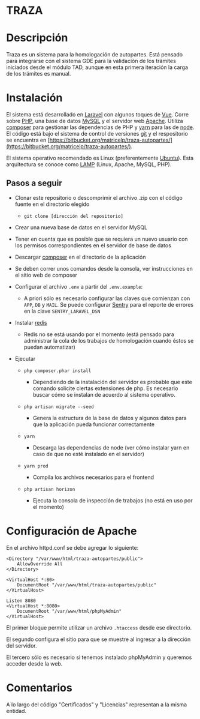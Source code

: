 # TRAZA

# Descripción

Traza es un sistema para la homologación de autopartes. Está pensado para integrarse con el sistema GDE para la validación de los trámites iniciados desde el módulo TAD, aunque en esta primera iteración la carga de los trámites es manual.

# Instalación

El sistema está desarrollado en [Laravel](https://laravel.com/) con algunos toques de [Vue](https://vuejs.org/). Corre sobre [PHP](https://www.php.net/), una base de datos [MySQL](https://www.mysql.com/) y el servidor web [Apache](http://httpd.apache.org/). Utiliza [composer](https://getcomposer.org/) para gestionar las dependencias de PHP y [yarn](https://yarnpkg.com/) para las de [node](https://nodejs.org/). El código está bajo el sistema de control de versiones [git](https://git-scm.com/) y el respositorio se encuentra en [https://bitbucket.org/matricelp/traza-autopartes/](https://bitbucket.org/matricelp/traza-autopartes/).

El sistema operativo recomendado es Linux (preferentemente [Ubuntu](https://ubuntu.com/)). Esta arquitectura se conoce como [LAMP](https://en.wikipedia.org/wiki/LAMP_(software_bundle)) (Linux, Apache, MySQL, PHP). 

## Pasos a seguir

- Clonar este repositorio o descomprimir el archivo .zip con el código fuente en el directorio elegido
  - `git clone [dirección del repositorio]`

- Crear una nueva base de datos en el servidor MySQL
 - Tener en cuenta que es posible que se requiera un nuevo usuario con los permisos correspondientes en el servidor de base de datos


- Descargar [composer](https://getcomposer.org/download/) en el directorio de la aplicación
 - Se deben correr unos comandos desde la consola, ver instrucciones en el sitio web de composer

- Configurar el archivo `.env` a partir del `.env.example`:
  - A priori sólo es necesario configurar las claves que comienzan con `APP`, `DB` y `MAIL`. Se puede configurar [Sentry](https://sentry.io/) para el reporte de errores en la clave `SENTRY_LARAVEL_DSN`

- Instalar [redis](https://redis.io/download)
  - Redis no se está usando por el momento (está pensado para administrar la cola de los trabajos de homologación cuando éstos se puedan automatizar)


- Ejecutar 
  - `php composer.phar install`
    - Dependiendo de la instalación del servidor es probable que este comando solicite ciertas extensiones de php. Es necesario buscar cómo se instalan de acuerdo al sistema operativo.

  - `php artisan migrate --seed`
    - Genera la estructura de la base de datos y algunos datos para que la aplicación pueda funcionar correctamente

  - `yarn`
    - Descarga las dependencias de node (ver cómo instalar yarn en caso de que no esté instalado en el servidor)

  - `yarn prod`
    - Compila los archivos necesarios para el frontend

  - `php artisan horizon`
    - Ejecuta la consola de inspección de trabajos (no está en uso por el momento)

# Configuración de Apache

En el archivo httpd.conf se debe agregar lo siguiente:

```
<Directory "/var/www/html/traza-autopartes/public">
    AllowOverride All
</Directory>

<VirtualHost *:80>
    DocumentRoot "/var/www/html/traza-autopartes/public"
</VirtualHost>

Listen 8080
<VirtualHost *:8080>
    DocumentRoot "/var/www/html/phpMyAdmin"
</VirtualHost>
```

El primer bloque permite utilizar un archivo `.htaccess` desde ese directorio.

El segundo configura el sitio para que se muestre al ingresar a la dirección del servidor.

El tercero sólo es necesario si tenemos instalado phpMyAdmin y queremos acceder desde la web.

# Comentarios

A lo largo del código "Certificados" y "Licencias" representan a la misma entidad.
